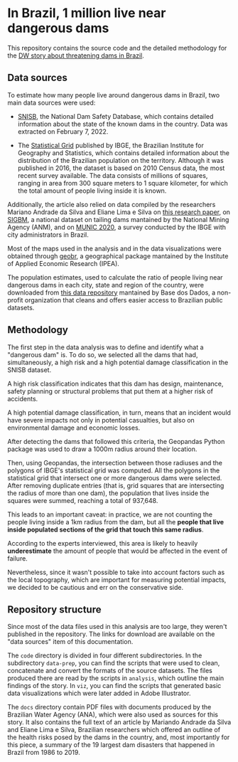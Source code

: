 # In Brazil, 1 million live near dangerous dams 

This repository contains the source code and the detailed methodology for the [DW story about threatening dams in Brazil](#).

 ## Data sources 

 To estimate how many people live around dangerous dams in Brazil, two main data sources were used: 

 - [SNISB](https://www.ana.gov.br/exporta-planilha/snisb/relatorio_barragens.csv), the National Dam Safety Database, which contains detailed information about the state of the known dams in the country. Data was extracted on February 7, 2022. 

- The [Statistical Grid](https://censo2010.ibge.gov.br/noticias-censo.html?busca=1&id=3&idnoticia=3123&t=grade-estatistica-permite-obter-dados-censo-2010-diversos-recortes-espaciais&view=noticia) published by IBGE, the Brazilian Institute for Geography and Statistics, which contains detailed information about the distribution of the Brazilian population on the territory. Although it was published in 2016, the dataset is based on 2010 Census data, the most recent survey available.	The data consists of millions of squares, ranging in area from 300 square meters to 1 square kilometer, for which the total amount of people living inside it is known. 

Additionally, the article also relied on data compiled by the researchers Mariano Andrade da Silva and Eliane Lima e Silva on [this research paper](https://doi.org/10.1590/0103-11042020E217), on [SIGBM](https://app.anm.gov.br/SIGBM/Publico/ClassificacaoNacionalDaBarragem), a national dataset on tailing dams mantained by the National Mining Agency (ANM), and on [MUNIC 2020](https://www.ibge.gov.br/#), a survey conducted by the IBGE with city administrators in Brazil.

Most of the maps used in the analysis and in the data visualizations were obtained through [geobr](https://github.com/ipeaGIT/geobr), a geographical package mantained by the Institute of Applied Economic Research (IPEA).

The population estimates, used to calculate the ratio of people living near dangerous dams in each city, state and region of the country, were downloaded from [this data repository](https://basedosdados.org/dataset/br-ibge-populacao) mantained by Base dos Dados, a non-profit organization that cleans and offers easier access to Brazilian public datasets.

## Methodology 

 The first step in the data analysis was to define and identify what a "dangerous dam" is. To do so, we selected all the dams that had, simultaneously, a high risk and a high potential damage classification in the SNISB dataset. 

 A high risk classification indicates that this dam has design, maintenance, safety planning or structural problems that put them at a higher risk of accidents. 

 A high potential damage classification, in turn, means that an incident would have severe impacts not only in potential casualties, but also on environmental damage and economic losses. 

 After detecting the dams that followed this criteria, the Geopandas Python package was used to draw a 1000m radius around their location. 

Then, using Geopandas, the intersection between those radiuses and the polygons of IBGE's statistical grid was computed. All the polygons in the statistical grid that intersect one or more dangerous dams were selected. After removing duplicate entries (that is, grid squares that are intersecting the radius of more than one dam), the population that lives inside the squares were summed, reaching a total of 937,648. 

This leads to an important caveat: in practice, we are not counting the people living inside a 1km radius from the dam, but all the **people that live inside populated sections of the grid that touch this same radius**. 

According to the experts interviewed, this area is likely to heavily **underestimate** the amount of people that would be affected in the event of failure.  

Nevertheless, since it wasn't possible to take into account factors such as the local topography, which are important for measuring potential impacts, we decided to be cautious and err on the conservative side. 

## Repository structure

Since most of the data files used in this analysis are too large, they weren't published in the repository. The links for download are available on the "data sources" item of this documentation.

The `code` directory is divided in four different subdirectories. In the subdirectory `data-prep`, you can find the scripts that were used to clean, concatenate and convert the formats of the source datasets. The files produced there are read by the scripts in `analysis`, which outline the main findings of the story. In `viz`, you can find the scripts that generated basic data visualizations which were later added in Adobe Illustrator.

The `docs` directory contain PDF files with documents produced by the Brazilian Water Agency (ANA), which were also used as sources for this story. It also contains the full text of an article by Mariando Andrade da Silva and Eliane Lima e Silva, Brazilian researchers which offered an outline of the health risks posed by the dams in the country, and, most importantly for this piece, a summary of the 19 largest dam disasters that happened in Brazil from 1986 to 2019.





